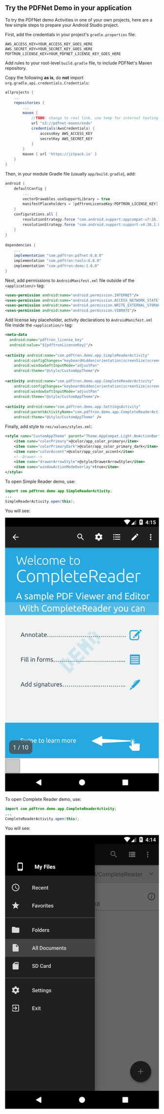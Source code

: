 ## Try the PDFNet Demo in your application

To try the PDFNet demo Activities in one of your own projects, here are a few simple steps to prepare your Android Studio project.

First, add the credentials in your project's `gradle.properties` file:

```
AWS_ACCESS_KEY=YOUR_ACCESS_KEY_GOES_HERE
AWS_SECRET_KEY=YOUR_SECRET_KEY_GOES_HERE
PDFTRON_LICENSE_KEY=YOUR_PDFNET_LICENSE_KEY_GOES_HERE
```

Add rules to your root-level `build.gradle` file, to include PDFNet's Maven repository.

Copy the following **as is**, do **not** import `org.gradle.api.credentials.Credentials`:

```groovy
allprojects {
    ...
    repositories {
        ...
        maven {
            //TODO: change to real link, use temp for internal testing purpose
            url "s3://pdfnet-maven/xodo"
            credentials(AwsCredentials) {
                accessKey AWS_ACCESS_KEY
                secretKey AWS_SECRET_KEY
            }
        }
        maven { url 'https://jitpack.io' }
    }
}
```

Then, in your module Gradle file (usually `app/build.gradle`), add:

```groovy
android {
    defaultConfig {
        ...
        vectorDrawables.useSupportLibrary = true
        manifestPlaceholders = [pdftronLicenseKey:PDFTRON_LICENSE_KEY]
    }
    configurations.all {
        resolutionStrategy.force "com.android.support:appcompat-v7:26.1.0"
        resolutionStrategy.force "com.android.support:support-v4:26.1.0"
    }
}

dependencies {
    ...
    implementation "com.pdftron:pdfnet:6.8.0"
    implementation "com.pdftron:tools:6.8.0"
    implementation "com.pdftron:demo:1.0.0"
}
```

Next, add permissions to `AndroidManifest.xml` file outside of the `<application/>` tag:

```xml
<uses-permission android:name="android.permission.INTERNET"/>
<uses-permission android:name="android.permission.ACCESS_NETWORK_STATE"/>
<uses-permission android:name="android.permission.WRITE_EXTERNAL_STORAGE" />
<uses-permission android:name="android.permission.VIBRATE"/>

```

Add license key placeholder, activity declarations to `AndroidManifest.xml` file inside the `<application/>` tag:

```xml
<meta-data
  android:name="pdftron_license_key"
  android:value="${pdftronLicenseKey}"/>

<activity android:name="com.pdftron.demo.app.SimpleReaderActivity"
    android:configChanges="keyboardHidden|orientation|screenSize|screenLayout|smallestScreenSize"
    android:windowSoftInputMode="adjustPan"
    android:theme="@style/CustomAppTheme"/>

<activity android:name="com.pdftron.demo.app.CompleteReaderActivity"
    android:configChanges="keyboardHidden|orientation|screenSize|screenLayout|smallestScreenSize"
    android:windowSoftInputMode="adjustPan"
    android:theme="@style/CustomAppTheme"/>

<activity android:name="com.pdftron.demo.app.SettingsActivity"
    android:parentActivityName="com.pdftron.demo.app.CompleteReaderActivity"
    android:theme="@style/CustomAppTheme" />

```

Finally, add style to `res/values/styles.xml`:

```xml
<style name="CustomAppTheme" parent="Theme.AppCompat.Light.NoActionBar">
    <item name="colorPrimary">@color/app_color_primary</item>
    <item name="colorPrimaryDark">@color/app_color_primary_dark</item>
    <item name="colorAccent">@color/app_color_accent</item>
    <!--Drawer-->
    <item name="drawerArrowStyle">@style/DrawerArrowStyle</item>
    <item name="windowActionModeOverlay">true</item>
</style>
```

To open Simple Reader demo, use:
```java
import com.pdftron.demo.app.SimpleReaderActivity;
...
SimpleReaderActivity.open(this);
```

You will see:

![](img/simple_reader_demo.png "SimpleReader")

To open Complete Reader demo, use:
```java
import com.pdftron.demo.app.CompleteReaderActivity;
...
CompleteReaderActivity.open(this);
```

You will see:

![](img/complete_reader_demo.png "CompleteReader")